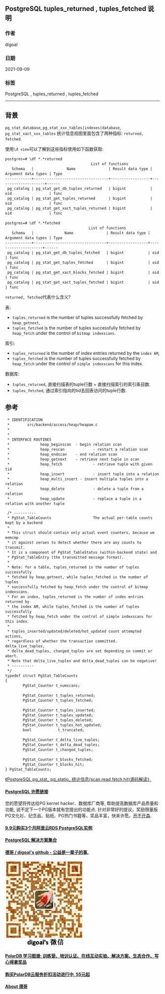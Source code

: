 ## PostgreSQL tuples_returned , tuples_fetched 说明  
  
### 作者  
digoal  
  
### 日期  
2021-09-09   
  
### 标签  
PostgreSQL , tuples_returned , tuples_fetched   
  
----  
  
## 背景  
`pg_stat_database`, `pg_stat_xxx_tables|indexes|database`, `pg_stat_xact_xxx_tables` 统计信息视图里面包含了两种指标: `returned, fetched`.    
  
使用`\d view`可以了解到这些指标使用如下函数获取:  
  
```  
postgres=# \df *.*returned  
                                       List of functions  
   Schema   |               Name               | Result data type | Argument data types | Type   
------------+----------------------------------+------------------+---------------------+------  
 pg_catalog | pg_stat_get_db_tuples_returned   | bigint           | oid                 | func  
 pg_catalog | pg_stat_get_tuples_returned      | bigint           | oid                 | func  
 pg_catalog | pg_stat_get_xact_tuples_returned | bigint           | oid                 | func  
  
postgres=# \df *.*fetched  
                                      List of functions  
   Schema   |              Name               | Result data type | Argument data types | Type   
------------+---------------------------------+------------------+---------------------+------  
 pg_catalog | pg_stat_get_db_tuples_fetched   | bigint           | oid                 | func  
 pg_catalog | pg_stat_get_tuples_fetched      | bigint           | oid                 | func  
 pg_catalog | pg_stat_get_xact_blocks_fetched | bigint           | oid                 | func  
 pg_catalog | pg_stat_get_xact_tuples_fetched | bigint           | oid                 | func  
```  
  
`returned, fetched`代表什么含义?   
  
表:  
- `tuples_returned` is the number of tuples successfully fetched by `heap_getnext`,   
- `tuples_fetched` is the number of tuples successfully fetched by `heap_fetch` under the control of `bitmap indexscans`.   
  
索引:  
- `tuples_returned` is the number of index entries returned by the `index AM`,  
- `tuples_fetched` is the number of tuples successfully fetched by `heap_fetch` under the control of `simple indexscans` for this index.   
  
数据库:   
- `tuples_returned`, 直接扫描表的tuple行数 + 直接扫描索引的索引条目数.   
- `tuples_fetched`, 通过索引指向的tid去回表访问的tuple行数.   
  
## 参考  
```  
 * IDENTIFICATION  
 *        src/backend/access/heap/heapam.c  
 *  
 *  
 * INTERFACE ROUTINES  
 *              heap_beginscan  - begin relation scan  
 *              heap_rescan             - restart a relation scan  
 *              heap_endscan    - end relation scan  
 *              heap_getnext    - retrieve next tuple in scan  
 *              heap_fetch              - retrieve tuple with given tid  
 *              heap_insert             - insert tuple into a relation  
 *              heap_multi_insert - insert multiple tuples into a relation  
 *              heap_delete             - delete a tuple from a relation  
 *              heap_update             - replace a tuple in a relation with another tuple  
```  
  
  
```  
 /* ----------  
 * PgStat_TableCounts                   The actual per-table counts kept by a backend  
 *  
 * This struct should contain only actual event counters, because we memcmp  
 * it against zeroes to detect whether there are any counts to transmit.  
 * It is a component of PgStat_TableStatus (within-backend state) and  
 * PgStat_TableEntry (the transmitted message format).  
 *  
 * Note: for a table, tuples_returned is the number of tuples successfully  
 * fetched by heap_getnext, while tuples_fetched is the number of tuples  
 * successfully fetched by heap_fetch under the control of bitmap indexscans.  
 * For an index, tuples_returned is the number of index entries returned by  
 * the index AM, while tuples_fetched is the number of tuples successfully  
 * fetched by heap_fetch under the control of simple indexscans for this index.  
 *  
 * tuples_inserted/updated/deleted/hot_updated count attempted actions,  
 * regardless of whether the transaction committed.  delta_live_tuples,  
 * delta_dead_tuples, changed_tuples are set depending on commit or abort.  
 * Note that delta_live_tuples and delta_dead_tuples can be negative!  
 * ----------  
 */  
typedef struct PgStat_TableCounts  
{  
        PgStat_Counter t_numscans;  
  
        PgStat_Counter t_tuples_returned;  
        PgStat_Counter t_tuples_fetched;  
  
        PgStat_Counter t_tuples_inserted;  
        PgStat_Counter t_tuples_updated;  
        PgStat_Counter t_tuples_deleted;  
        PgStat_Counter t_tuples_hot_updated;  
        bool            t_truncated;  
  
        PgStat_Counter t_delta_live_tuples;  
        PgStat_Counter t_delta_dead_tuples;  
        PgStat_Counter t_changed_tuples;  
  
        PgStat_Counter t_blocks_fetched;  
        PgStat_Counter t_blocks_hit;  
} PgStat_TableCounts;  
```  
  
[《PostgreSQL pg_stat_ pg_statio_ 统计信息(scan,read,fetch,hit)源码解读》](../201610/20161018_03.md)    
  
  
  
  
#### [PostgreSQL 许愿链接](https://github.com/digoal/blog/issues/76 "269ac3d1c492e938c0191101c7238216")
您的愿望将传达给PG kernel hacker、数据库厂商等, 帮助提高数据库产品质量和功能, 说不定下一个PG版本就有您提出的功能点. 针对非常好的提议，奖励限量版PG文化衫、纪念品、贴纸、PG热门书籍等，奖品丰富，快来许愿。[开不开森](https://github.com/digoal/blog/issues/76 "269ac3d1c492e938c0191101c7238216").  
  
  
#### [9.9元购买3个月阿里云RDS PostgreSQL实例](https://www.aliyun.com/database/postgresqlactivity "57258f76c37864c6e6d23383d05714ea")
  
  
#### [PostgreSQL 解决方案集合](https://yq.aliyun.com/topic/118 "40cff096e9ed7122c512b35d8561d9c8")
  
  
#### [德哥 / digoal's github - 公益是一辈子的事.](https://github.com/digoal/blog/blob/master/README.md "22709685feb7cab07d30f30387f0a9ae")
  
  
![digoal's wechat](../pic/digoal_weixin.jpg "f7ad92eeba24523fd47a6e1a0e691b59")
  
  
#### [PolarDB 学习图谱: 训练营、培训认证、在线互动实验、解决方案、生态合作、写心得拿奖品](https://www.aliyun.com/database/openpolardb/activity "8642f60e04ed0c814bf9cb9677976bd4")
  
  
#### [购买PolarDB云服务折扣活动进行中, 55元起](https://www.aliyun.com/activity/new/polardb-yunparter?userCode=bsb3t4al "e0495c413bedacabb75ff1e880be465a")
  
  
#### [About 德哥](https://github.com/digoal/blog/blob/master/me/readme.md "a37735981e7704886ffd590565582dd0")
  
